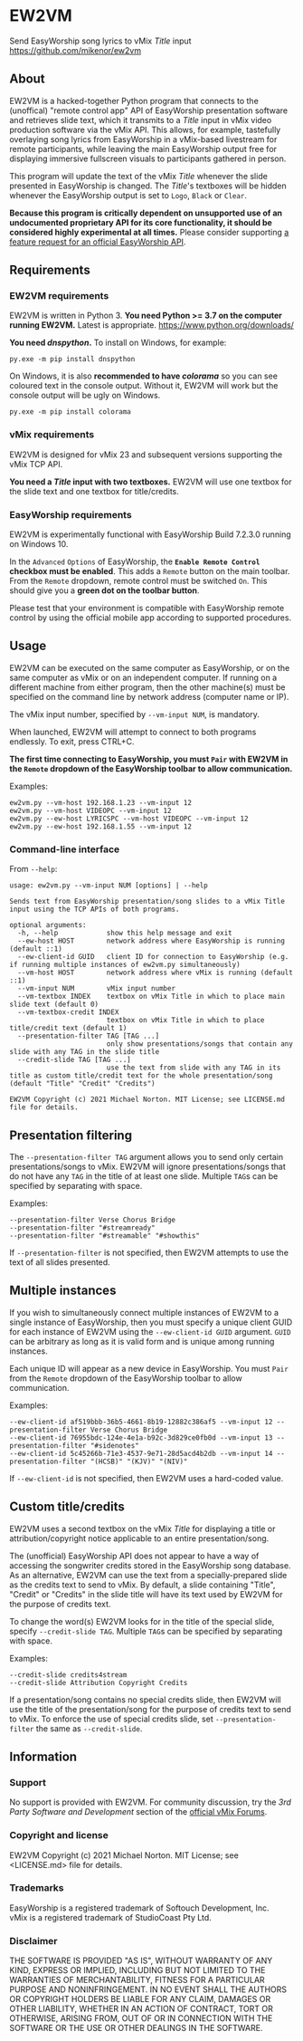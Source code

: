 EW2VM
=====

Send EasyWorship song lyrics to vMix *Title* input  
<https://github.com/mikenor/ew2vm>

About
-----

EW2VM is a hacked-together Python program that connects to the (unoffical) "remote control app" API of EasyWorship presentation software and retrieves slide text, which it transmits to a *Title* input in vMix video production software via the vMix API. This allows, for example, tastefully overlaying song lyrics from EasyWorship in a vMix-based livestream for remote participants, while leaving the main EasyWorship output free for displaying immersive fullscreen visuals to participants gathered in person.

This program will update the text of the vMix *Title* whenever the slide presented in EasyWorship is changed. The *Title*'s textboxes will be hidden whenever the EasyWorship output is set to `Logo`, `Black` or `Clear`.

__Because this program is critically dependent on unsupported use of an undocumented proprietary API for its core functionality, it should be considered highly experimental at all times.__ Please consider supporting [a feature request for an official EasyWorship API](https://support.easyworship.com/support/discussions/topics/6000033648).

Requirements
------------

### EW2VM requirements

EW2VM is written in Python 3. __You need Python >= 3.7 on the computer running EW2VM.__ Latest is appropriate. <https://www.python.org/downloads/>

__You need _dnspython_.__ To install on Windows, for example:

    py.exe -m pip install dnspython

On Windows, it is also __recommended to have _colorama___ so you can see coloured text in the console output. Without it, EW2VM will work but the console output will be ugly on Windows.

    py.exe -m pip install colorama 

### vMix requirements

EW2VM is designed for vMix 23 and subsequent versions supporting the vMix TCP API.

__You need a *Title* input with two textboxes.__ EW2VM will use one textbox for the slide text and one textbox for title/credits.

### EasyWorship requirements

EW2VM is experimentally functional with EasyWorship Build 7.2.3.0 running on Windows 10.

In the `Advanced` `Options` of EasyWorship, the __`Enable Remote Control` checkbox must be enabled__. This adds a `Remote` button on the main toolbar. From the `Remote` dropdown, remote control must be switched `On`. This should give you a __green dot on the toolbar button__.

Please test that your environment is compatible with EasyWorship remote control by using the official mobile app according to supported procedures.

Usage
-----

EW2VM can be executed on the same computer as EasyWorship, or on the same computer as vMix or on an independent computer. If running on a different machine from either program, then the other machine(s) must be specified on the command line by network address (computer name or IP).

The vMix input number, specified by `--vm-input NUM`, is mandatory.

When launched, EW2VM will attempt to connect to both programs endlessly. To exit, press CTRL+C.

__The first time connecting to EasyWorship, you must `Pair` with EW2VM in the `Remote` dropdown of the EasyWorship toolbar to allow communication.__

Examples:

    ew2vm.py --vm-host 192.168.1.23 --vm-input 12
    ew2vm.py --vm-host VIDEOPC --vm-input 12
    ew2vm.py --ew-host LYRICSPC --vm-host VIDEOPC --vm-input 12
    ew2vm.py --ew-host 192.168.1.55 --vm-input 12

### Command-line interface

From `--help`:

```
usage: ew2vm.py --vm-input NUM [options] | --help

Sends text from EasyWorship presentation/song slides to a vMix Title input using the TCP APIs of both programs.

optional arguments:
  -h, --help            show this help message and exit
  --ew-host HOST        network address where EasyWorship is running (default ::1)
  --ew-client-id GUID   client ID for connection to EasyWorship (e.g. if running multiple instances of ew2vm.py simultaneously)
  --vm-host HOST        network address where vMix is running (default ::1)
  --vm-input NUM        vMix input number
  --vm-textbox INDEX    textbox on vMix Title in which to place main slide text (default 0)
  --vm-textbox-credit INDEX
                        textbox on vMix Title in which to place title/credit text (default 1)
  --presentation-filter TAG [TAG ...]
                        only show presentations/songs that contain any slide with any TAG in the slide title
  --credit-slide TAG [TAG ...]
                        use the text from slide with any TAG in its title as custom title/credit text for the whole presentation/song (default "Title" "Credit" "Credits")

EW2VM Copyright (c) 2021 Michael Norton. MIT License; see LICENSE.md file for details.
```

Presentation filtering
----------------------

The `--presentation-filter TAG` argument allows you to send only certain presentations/songs to vMix. EW2VM will ignore presentations/songs that do not have any `TAG` in the title of at least one slide. Multiple `TAG`s can be specified by separating with space.

Examples:

    --presentation-filter Verse Chorus Bridge
    --presentation-filter "#streamready"
    --presentation-filter "#streamable" "#showthis"

If `--presentation-filter` is not specified, then EW2VM attempts to use the text of all slides presented.

Multiple instances
------------------

If you wish to simultaneously connect multiple instances of EW2VM to a single instance of EasyWorship, then you must specify a unique client GUID for each instance of EW2VM using the `--ew-client-id GUID` argument. `GUID` can be arbitrary as long as it is valid form and is unique among running instances.

Each unique ID will appear as a new device in EasyWorship. You must `Pair` from the `Remote` dropdown of the EasyWorship toolbar to allow communication.

Examples:

    --ew-client-id af519bbb-36b5-4661-8b19-12882c386af5 --vm-input 12 --presentation-filter Verse Chorus Bridge
    --ew-client-id 76955bdc-124e-4e1a-b92c-3d829ce0fb0d --vm-input 13 --presentation-filter "#sidenotes"
    --ew-client-id 5c45266b-71e3-4537-9e71-28d5acd4b2db --vm-input 14 --presentation-filter "(HCSB)" "(KJV)" "(NIV)"

If `--ew-client-id` is not specified, then EW2VM uses a hard-coded value.

Custom title/credits
--------------------

EW2VM uses a second textbox on the vMix *Title* for displaying a title or attribution/copyright notice applicable to an entire presentation/song.

The (unofficial) EasyWorship API does not appear to have a way of accessing the songwriter credits stored in the EasyWorship song database. As an alternative, EW2VM can use the text from a specially-prepared slide as the credits text to send to vMix. By default, a slide containing "Title", "Credit" or "Credits" in the slide title will have its text used by EW2VM for the purpose of credits text.

To change the word(s) EW2VM looks for in the title of the special slide, specify `--credit-slide TAG`. Multiple `TAG`s can be specified by separating with space.

Examples:

    --credit-slide credits4stream
    --credit-slide Attribution Copyright Credits

If a presentation/song contains no special credits slide, then EW2VM will use the title of the presentation/song for the purpose of credits text to send to vMix. To enforce the use of special credits slide, set `--presentation-filter` the same as `--credit-slide`.

Information
-----------

### Support

No support is provided with EW2VM. For community discussion, try the _3rd Party Software and Development_ section of the [official vMix Forums](https://forums.vmix.com/).

### Copyright and license

EW2VM Copyright (c) 2021 Michael Norton. MIT License; see <LICENSE.md> file for details.

### Trademarks

EasyWorship is a registered trademark of Softouch Development, Inc.  
vMix is a registered trademark of StudioCoast Pty Ltd.

### Disclaimer

THE SOFTWARE IS PROVIDED "AS IS", WITHOUT WARRANTY OF ANY KIND, EXPRESS OR IMPLIED, INCLUDING BUT NOT LIMITED TO THE WARRANTIES OF MERCHANTABILITY, FITNESS FOR A PARTICULAR PURPOSE AND NONINFRINGEMENT. IN NO EVENT SHALL THE AUTHORS OR COPYRIGHT HOLDERS BE LIABLE FOR ANY CLAIM, DAMAGES OR OTHER LIABILITY, WHETHER IN AN ACTION OF CONTRACT, TORT OR OTHERWISE, ARISING FROM, OUT OF OR IN CONNECTION WITH THE SOFTWARE OR THE USE OR OTHER DEALINGS IN THE SOFTWARE.

